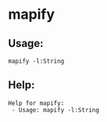 mapify
====================

Usage:
--------------------
```
mapify -l:String 
```

Help:
--------------------
```
Help for mapify:
 - Usage: mapify -l:String 

```
